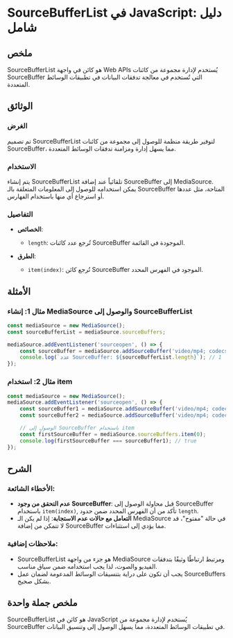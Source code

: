 <!--
Meta Description: # SourceBufferList في JavaScript: دليل شامل ## ملخص SourceBufferList هو كائن في واجهة Web APIs يُستخدم لإدارة مجموعة من كائنات SourceBuffer التي تُستخ...
Meta Keywords: mediasource, sourcebuffer, sourcebufferlist, إلى, const
-->

# SourceBufferList في JavaScript: دليل شامل

## ملخص
SourceBufferList هو كائن في واجهة Web APIs يُستخدم لإدارة مجموعة من كائنات SourceBuffer التي تُستخدم في معالجة تدفقات البيانات في تطبيقات الوسائط المتعددة.

## الوثائق
### الغرض
تم تصميم SourceBufferList لتوفير طريقة منظمة للوصول إلى مجموعة من كائنات SourceBuffer، مما يسهل إدارة ومزامنة تدفقات الوسائط المتعددة.

### الاستخدام
يتم إنشاء SourceBufferList تلقائياً عند إضافة SourceBuffer إلى MediaSource. يمكن استخدامه للوصول إلى المعلومات المتعلقة بالـ SourceBuffer المتاحة، مثل عددها أو استرجاع أي منها باستخدام الفهارس.

### التفاصيل
- **الخصائص**:
  - `length`: تُرجع عدد كائنات SourceBuffer الموجودة في القائمة.
  
- **الطرق**:
  - `item(index)`: تُرجع كائن SourceBuffer الموجود في الفهرس المحدد.

## الأمثلة
### مثال 1: إنشاء MediaSource والوصول إلى SourceBufferList
```javascript
const mediaSource = new MediaSource();
const sourceBufferList = mediaSource.sourceBuffers;

mediaSource.addEventListener('sourceopen', () => {
    const sourceBuffer = mediaSource.addSourceBuffer('video/mp4; codecs="avc1.42E01E, mp4a.40.2"');
    console.log(`عدد SourceBuffer: ${sourceBufferList.length}`); // 1
});
```

### مثال 2: استخدام item
```javascript
const mediaSource = new MediaSource();
mediaSource.addEventListener('sourceopen', () => {
    const sourceBuffer1 = mediaSource.addSourceBuffer('video/mp4; codecs="avc1.42E01E, mp4a.40.2"');
    const sourceBuffer2 = mediaSource.addSourceBuffer('video/mp4; codecs="avc1.64001E, mp4a.40.2"');

    // الوصول إلى SourceBuffer باستخدام item
    const firstSourceBuffer = mediaSource.sourceBuffers.item(0);
    console.log(firstSourceBuffer === sourceBuffer1); // true
});
```

## الشرح
### الأخطاء الشائعة:
- **عدم التحقق من وجود SourceBuffer**: قبل محاولة الوصول إلى SourceBuffer باستخدام `item(index)`, تأكد من أن الفهرس المحدد ضمن حدود `length`.
- **التعامل مع حالات عدم الاستجابة**: إذا لم يكن الـ MediaSource في حالة "مفتوح"، قد لا تتمكن من إضافة SourceBuffer مما يؤدي إلى استثناءات.

### ملاحظات إضافية:
- SourceBufferList هو جزء من واجهة MediaSource ومرتبط ارتباطًا وثيقًا بتدفقات الفيديو والصوت، لذا يجب استخدامه ضمن سياق مناسب.
- يجب أن تكون على دراية بتنسيقات الوسائط المدعومة لضمان عمل SourceBuffers بشكل صحيح.

## ملخص جملة واحدة
SourceBufferList هو كائن في JavaScript يُستخدم لإدارة مجموعة من SourceBuffer في تطبيقات الوسائط المتعددة، مما يسهل الوصول إلى وتنسيق البيانات.